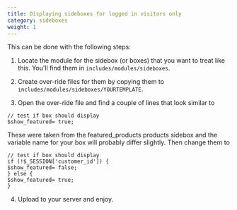 ```yaml
---
title: Displaying sideboxes for logged in visitors only
category: sideboxes
weight: 1
---
```


This can be done with the following steps:

1. Locate the module for the sidebox (or boxes) that you want to treat like this. You'll find them in `includes/modules/sideboxes`.

2. Create over-ride files for them by copying them to `
includes/modules/sideboxes/YOURTEMPLATE`.

3. Open the over-ride file and find a couple of lines that look similar to

```
// test if box should display
$show_featured= true;
```

These were taken from the featured_products products sidebox and the variable name for your box will probably differ slightly. Then change them to

```
// test if box should display
if (!$_SESSION['customer_id']) {
$show_featured= false;
} else {
$show_featured= true;
}
```

4. Upload to your server and enjoy.

